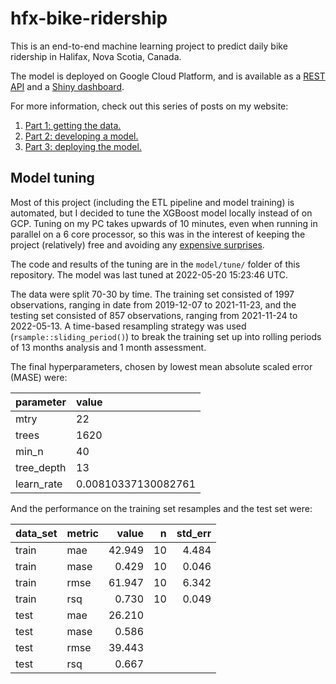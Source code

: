 
# hfx-bike-ridership

<!-- badges: start -->
<!-- badges: end -->

This is an end-to-end machine learning project to predict daily bike
ridership in Halifax, Nova Scotia, Canada.

The model is deployed on Google Cloud Platform, and is available as a
[REST
API](https://hfx-bike-ridership-api-74govvz7xq-uc.a.run.app/__docs__/)
and a [Shiny
dashboard](https://hfx-bike-ridership-app-74govvz7xq-uc.a.run.app).

For more information, check out this series of posts on my website:

1.  [Part 1: getting the
    data.](https://tdunn.ca/posts/2022-04-27-predicting-bike-ridership-getting-the-data/)
2.  [Part 2: developing a
    model.](https://tdunn.ca/posts/2022-04-29-predicting-bike-ridership-developing-a-model/)
3.  [Part 3: deploying the
    model.](https://tdunn.ca/posts/2022-05-19-predicting-bike-ridership-deploying-the-model/)

## Model tuning

Most of this project (including the ETL pipeline and model training) is
automated, but I decided to tune the XGBoost model locally instead of on
GCP. Tuning on my PC takes upwards of 10 minutes, even when running in
parallel on a 6 core processor, so this was in the interest of keeping
the project (relatively) free and avoiding any [expensive
surprises](https://reddit.com/r/datascience/comments/tqe3y6/anyone_needs_ec2_instance/).

The code and results of the tuning are in the `model/tune/` folder of
this repository. The model was last tuned at 2022-05-20 15:23:46 UTC.

The data were split 70-30 by time. The training set consisted of 1997
observations, ranging in date from 2019-12-07 to 2021-11-23, and the
testing set consisted of 857 observations, ranging from 2021-11-24 to
2022-05-13. A time-based resampling strategy was used
(`rsample::sliding_period()`) to break the training set up into rolling
periods of 13 months analysis and 1 month assessment.

The final hyperparameters, chosen by lowest mean absolute scaled error
(MASE) were:

| parameter  | value               |
|:-----------|:--------------------|
| mtry       | 22                  |
| trees      | 1620                |
| min_n      | 40                  |
| tree_depth | 13                  |
| learn_rate | 0.00810337130082761 |

And the performance on the training set resamples and the test set were:

| data_set | metric |  value |   n | std_err |
|:---------|:-------|-------:|----:|--------:|
| train    | mae    | 42.949 |  10 |   4.484 |
| train    | mase   |  0.429 |  10 |   0.046 |
| train    | rmse   | 61.947 |  10 |   6.342 |
| train    | rsq    |  0.730 |  10 |   0.049 |
| test     | mae    | 26.210 |     |         |
| test     | mase   |  0.586 |     |         |
| test     | rmse   | 39.443 |     |         |
| test     | rsq    |  0.667 |     |         |
